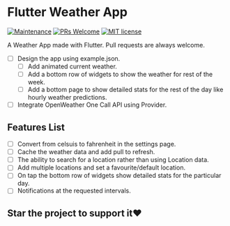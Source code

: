 # Flutter Weather App

[![Maintenance](https://img.shields.io/badge/Maintained%3F-yes-green.svg)](https://GitHub.com/thisis-dc4/Flutter-Weather-App/graphs/commit-activity) [![PRs Welcome](https://img.shields.io/badge/PRs-welcome-brightgreen.svg?style=flat-square)](http://makeapullrequest.com) [![MIT license](https://img.shields.io/badge/License-MIT-blue.svg)](https://lbesson.mit-license.org/)

A Weather App made with Flutter. Pull requests are always welcome.

* [ ] Design the app using example.json.
  * [ ] Add animated current weather.
  * [ ] Add a bottom row of widgets to show the weather for rest of the week.
  * [ ] Add a bottom page to show detailed stats for the rest of the day like hourly weather predictions.
* [ ] Integrate OpenWeather One Call API using Provider.

## Features List

* [ ] Convert from celsuis to fahrenheit in the settings page.
* [ ] Cache the weather data and add pull to refresh.
* [ ] The ability to search for a location rather than using Location data.
* [ ] Add multiple locations and set a favourite/default location.
* [ ] On tap the bottom row of widgets show detailed stats for the particular day.
* [ ] Notifications at the requested intervals.

## Star the project to support it❤️
